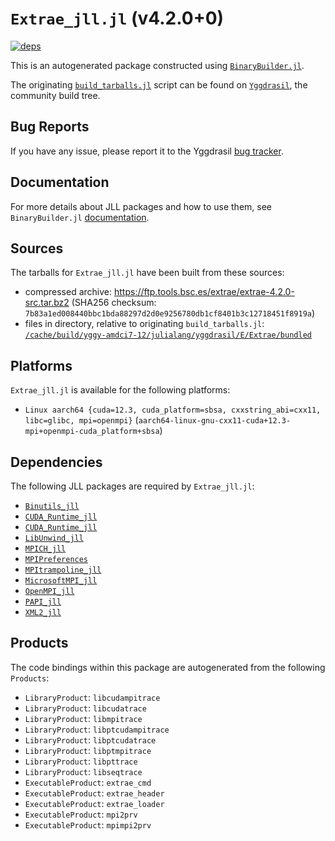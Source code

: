 # `Extrae_jll.jl` (v4.2.0+0)

[![deps](https://juliahub.com/docs/Extrae_jll/deps.svg)](https://juliahub.com/ui/Packages/General/Extrae_jll/)

This is an autogenerated package constructed using [`BinaryBuilder.jl`](https://github.com/JuliaPackaging/BinaryBuilder.jl).

The originating [`build_tarballs.jl`](https://github.com/JuliaPackaging/Yggdrasil/blob/eacec492ce28538e855147fbe1a5ad29d7de4f41/E/Extrae/build_tarballs.jl) script can be found on [`Yggdrasil`](https://github.com/JuliaPackaging/Yggdrasil/), the community build tree.

## Bug Reports

If you have any issue, please report it to the Yggdrasil [bug tracker](https://github.com/JuliaPackaging/Yggdrasil/issues).

## Documentation

For more details about JLL packages and how to use them, see `BinaryBuilder.jl` [documentation](https://docs.binarybuilder.org/stable/jll/).

## Sources

The tarballs for `Extrae_jll.jl` have been built from these sources:

* compressed archive: https://ftp.tools.bsc.es/extrae/extrae-4.2.0-src.tar.bz2 (SHA256 checksum: `7b83a1ed008440bbc1bda88297d2d0e9256780db1cf8401b3c12718451f8919a`)
* files in directory, relative to originating `build_tarballs.jl`: [`/cache/build/yggy-amdci7-12/julialang/yggdrasil/E/Extrae/bundled`](https://github.com/JuliaPackaging/Yggdrasil/tree/eacec492ce28538e855147fbe1a5ad29d7de4f41/E/Extrae/bundled)

## Platforms

`Extrae_jll.jl` is available for the following platforms:

* `Linux aarch64 {cuda=12.3, cuda_platform=sbsa, cxxstring_abi=cxx11, libc=glibc, mpi=openmpi}` (`aarch64-linux-gnu-cxx11-cuda+12.3-mpi+openmpi-cuda_platform+sbsa`)

## Dependencies

The following JLL packages are required by `Extrae_jll.jl`:

* [`Binutils_jll`](https://github.com/JuliaBinaryWrappers/Binutils_jll.jl)
* [`CUDA_Runtime_jll`](https://github.com/JuliaBinaryWrappers/CUDA_Runtime_jll.jl)
* [`CUDA_Runtime_jll`](https://github.com/JuliaBinaryWrappers/CUDA_Runtime_jll.jl)
* [`LibUnwind_jll`](https://github.com/JuliaBinaryWrappers/LibUnwind_jll.jl)
* [`MPICH_jll`](https://github.com/JuliaBinaryWrappers/MPICH_jll.jl)
* [`MPIPreferences`](https://github.com/JuliaBinaryWrappers/MPIPreferences.jl)
* [`MPItrampoline_jll`](https://github.com/JuliaBinaryWrappers/MPItrampoline_jll.jl)
* [`MicrosoftMPI_jll`](https://github.com/JuliaBinaryWrappers/MicrosoftMPI_jll.jl)
* [`OpenMPI_jll`](https://github.com/JuliaBinaryWrappers/OpenMPI_jll.jl)
* [`PAPI_jll`](https://github.com/JuliaBinaryWrappers/PAPI_jll.jl)
* [`XML2_jll`](https://github.com/JuliaBinaryWrappers/XML2_jll.jl)

## Products

The code bindings within this package are autogenerated from the following `Products`:

* `LibraryProduct`: `libcudampitrace`
* `LibraryProduct`: `libcudatrace`
* `LibraryProduct`: `libmpitrace`
* `LibraryProduct`: `libptcudampitrace`
* `LibraryProduct`: `libptcudatrace`
* `LibraryProduct`: `libptmpitrace`
* `LibraryProduct`: `libpttrace`
* `LibraryProduct`: `libseqtrace`
* `ExecutableProduct`: `extrae_cmd`
* `ExecutableProduct`: `extrae_header`
* `ExecutableProduct`: `extrae_loader`
* `ExecutableProduct`: `mpi2prv`
* `ExecutableProduct`: `mpimpi2prv`
